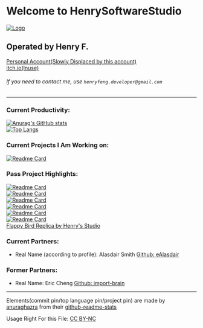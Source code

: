 # Welcome to HenrySoftwareStudio
[![Logo](https://user-images.githubusercontent.com/86927130/141529514-38cd9f88-7590-4241-92b0-9be5146b8c0b.png)](https://github.com/HenrySoftwareStudio)
## Operated by Henry F.
[Personal Account(Slowly Displaced by this account)](https://github.com/HenryFeng2)\
[itch.io(Inuse)](https://henrys-studio.itch.io/)
###### If you need to contact me, use `henryfeng.developer@gmail.com`
---
### Current Productivity:
[![Anurag's GitHub stats](https://github-readme-stats.vercel.app/api?username=HenrySoftwareStudio)](https://github.com/HenrySoftwareStudio?tab=repositories)\
[![Top Langs](https://github-readme-stats.vercel.app/api/top-langs/?username=HenrySoftwareStudio&layout=compact)](https://github.com/HenrySoftwareStudio?tab=repositories)
### Current Projects I Am Working on:
[![Readme Card](https://github-readme-stats.vercel.app/api/pin/?username=HenrySoftwareStudio&repo=MBTAdle&show_owner=true)](https://github.com/HenrySoftwareStudio/MBTAdle)
### Pass Project Highlights:
[![Readme Card](https://github-readme-stats.vercel.app/api/pin/?username=HenrySoftwareStudio&repo=tic-tac-toe_board&show_owner=true)](https://github.com/HenrySoftwareStudio/tic-tac-toe_board)\
[![Readme Card](https://github-readme-stats.vercel.app/api/pin/?username=HenrySoftwareStudio&repo=Jeopardy&show_owner=true)](https://github.com/HenrySoftwareStudio/Jeopardy)\
[![Readme Card](https://github-readme-stats.vercel.app/api/pin/?username=import-brain&repo=basic_calc)](https://github.com/import-brain/basic_calc)\
[![Readme Card](https://github-readme-stats.vercel.app/api/pin/?username=HenrySoftwareStudio&repo=MathUIEngine)](https://henrysoftwarestudio.github.io/MathUIEngine/)\
[![Readme Card](https://github-readme-stats.vercel.app/api/pin/?username=HenrySoftwareStudio&repo=DV-Passenger-Train-Subsidization-Program-PTSP)](https://henrysoftwarestudio.github.io/DV-Passenger-Train-Subsidization-Program-PTSP/)\
[![Readme Card](https://github-readme-stats.vercel.app/api/pin/?username=HenrySoftwareStudio&repo=DVFeetTillJCT)](https://henrysoftwarestudio.github.io/DVFeetTillJCT/)\
[Flappy Bird Replica by Henry's Studio](https://henrys-studio.itch.io/flappy-bird-replica)
### Current Partners:
- Real Name (according to profile): Alasdair Smith [Github: eAlasdair](https://github.com/eAlasdair)
### Former Partners:
- Real Name: Eric Cheng  [Github: import-brain](https://github.com/import-brain)
---
Elements(commit pin/top language pin/project pin) are made by [anuraghazra](https://github.com/anuraghazra) from their [github-readme-stats](https://github.com/anuraghazra/github-readme-stats)

Usage Right For this File: [CC BY-NC](https://creativecommons.org/licenses/by-nc/4.0/)
